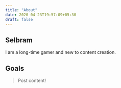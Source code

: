 ```yaml
---
title: "About"
date: 2020-04-23T19:57:09+05:30
draft: false
---
```



## Selbram	 

I am a long-time gamer and new to content creation. 

## Goals

> Post content!

